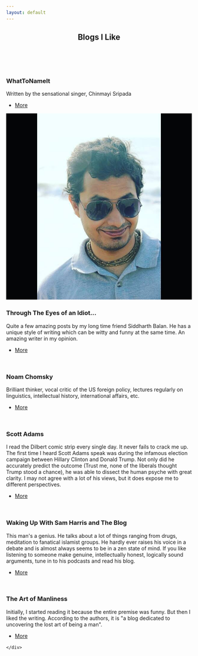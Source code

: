 ```yaml
---
layout: default
---
```


<!-- Section -->
<!-- 
<section>
	<header class="major">
		<h2>Erat lacinia</h2>
	</header>
	<div class="features">
		<article>
			<span class="icon fa-diamond"></span>
			<div class="content">
				<h3>Portitor ullamcorper</h3>
				<p>Aenean ornare velit lacus, ac varius enim lorem ullamcorper dolore. Proin aliquam facilisis ante interdum. Sed nulla amet lorem feugiat tempus aliquam.</p>
			</div>
		</article>
		<article>
			<span class="icon fa-paper-plane"></span>
			<div class="content">
				<h3>Sapien veroeros</h3>
				<p>Aenean ornare velit lacus, ac varius enim lorem ullamcorper dolore. Proin aliquam facilisis ante interdum. Sed nulla amet lorem feugiat tempus aliquam.</p>
			</div>
		</article>
		<article>
			<span class="icon fa-rocket"></span>
			<div class="content">
				<h3>Quam lorem ipsum</h3>
				<p>Aenean ornare velit lacus, ac varius enim lorem ullamcorper dolore. Proin aliquam facilisis ante interdum. Sed nulla amet lorem feugiat tempus aliquam.</p>
			</div>
		</article>
		<article>
			<span class="icon fa-signal"></span>
			<div class="content">
				<h3>Sed magna finibus</h3>
				<p>Aenean ornare velit lacus, ac varius enim lorem ullamcorper dolore. Proin aliquam facilisis ante interdum. Sed nulla amet lorem feugiat tempus aliquam.</p>
			</div>
		</article>
	</div>
</section>
-->

<!-- Section -->
<section>
    <header class="major">
        <h2>Blogs I Like</h2>
    </header>
    <div class="posts">
        <article>
            <a href="#" class="image"><img src="http://cdbaby.name/c/h/chinmayisripaada.jpg" alt="" /></a>
            <h3>WhatToNameIt</h3>
            <p>Written by the sensational singer, Chinmayi Sripada</p>
            <ul class="actions">
                <li><a href="#" class="button">More</a></li>
            </ul>
        </article>
        <article>
            <a href="#" class="image"><img src="assets/images/siddharth_balan.jpg" alt="" /></a>
            <h3>Through The Eyes of an Idiot...</h3>
            <p>Quite a few amazing posts by my long time friend Siddharth Balan. He has a unique style of writing which can be witty and funny at the same time. An amazing writer in my opinion. </p>
            <ul class="actions">
                <li><a href="http://siddzcorner.blogspot.ca/" class="button">More</a></li>
            </ul>
        </article>
        <article>
            <a href="#" class="image"><img src="https://chomsky.info/wp-content/uploads/NoamChomsky.jpg" alt="" /></a>
            <h3>Noam Chomsky</h3>
            <p>Brilliant thinker, vocal critic of the US foreign policy, lectures regularly on linguistics, intellectual history, international affairs, etc.</p>
            <ul class="actions">
                <li><a href="https://chomsky.info/articles/" class="button">More</a></li>
            </ul>
        </article>
        <article>
            <a href="#" class="image"><img src="http://www.animationmagazine.net/wordpress/wp-content/uploads/dilbert-post.jpg" alt="" /></a>
            <h3>Scott Adams </h3>
            <p>I read the Dilbert comic strip every single day. It never fails to crack me up. The first time I heard Scott Adams speak was during the infamous election campaign between Hillary Clinton and Donald Trump. Not only did he accurately predict the outcome (Trust me, none of the liberals thought Trump stood a chance), he was able to dissect the human psyche with great clarity. I may not agree with a lot of his views, but it does expose me to different perspectives. </p>
            <ul class="actions">
                <li><a href="http://blog.dilbert.com/" class="button">More</a></li>
            </ul>
        </article>
        <article>
            <a href="#" class="image"><img src="https://samharris.org/wp-content/themes/samharris/dist/images/about-image@2x_3605ef18.jpg" alt="" /></a>
            <h3>Waking Up With Sam Harris and The Blog</h3>
            <p>This man's a genius. He talks about a lot of things ranging from drugs, meditation to fanatical islamist groups. He hardly ever raises his voice in a debate and is almost always seems to be in a zen state of mind. If you like listening to someone make genuine, intellectually honest, logically sound arguments, tune in to his podcasts and read his blog. </p>
            <ul class="actions">
                <li><a href="https://samharris.org/blog/" class="button">More</a></li>
            </ul>
        </article>                                        
        <article>
            <a href="#" class="image"><img src="https://content.artofmanliness.com/uploads//2016/06/aom-podcast-big-button.jpg" alt="" /></a>
            <h3>The Art of Manliness</h3>
            <p>Initially, I started reading it because the entire premise was funny. But then I liked the writing. According to the authors, it is "a blog dedicated to uncovering the lost art of being a man". </p>
            <ul class="actions">
                <li><a href="https://www.artofmanliness.com/" class="button">More</a></li>
            </ul>
        </article>

    </div>
</section>
